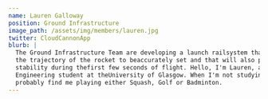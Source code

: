 ```yaml
---
name: Lauren Galloway
position: Ground Infrastructure
image_path: /assets/img/members/lauren.jpg
twitter: CloudCannonApp
blurb: |
  The Ground Infrastructure Team are developing a launch railsystem that enables 
  the trajectory of the rocket to beaccurately set and that will also provide 
  stability during thefirst few seconds of flight. Hello, I'm Lauren, a Mechanical 
  Engineering student at theUniversity of Glasgow. When I'm not studying, you'll
  probably find me playing either Squash, Golf or Badminton.
---
```

